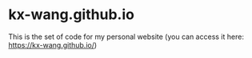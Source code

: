 # kx-wang.github.io
This is the set of code for my personal website (you can access it here: https://kx-wang.github.io/)


